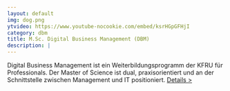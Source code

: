```yaml
---
layout: default
img: dog.png
ytvideo: https://www.youtube-nocookie.com/embed/ksrHGpGFHjI
category: dbm
title: M.Sc. Digital Business Management (DBM)
description: |
---
```


Digital Business Management ist ein Weiterbildungsprogramm der KFRU für Professionals. Der Master of Science ist dual, praxisorientiert und an der Schnittstelle zwischen Management und IT positioniert. <a href="http://www.hhz.de/master/digital-business-management/">Details &gt;</a>
<!-- zuviel Text 
Digital Business Management umfasst ein hochwertiges und berufsbegleitendes Studium zu Kernthemen der digitalen Transformation. Weitere Infos auf http://www.hhz.de/master/digital-business-management/.
-->

